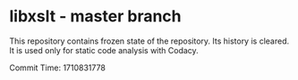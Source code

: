 # libxslt - master branch

This repository contains frozen state of the repository.
Its history is cleared. It is used only for static code
analysis with Codacy.

Commit Time: 1710831778